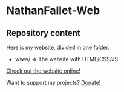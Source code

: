 # NathanFallet-Web

## Repository content

Here is my website, divided in one folder:
- www/ => The website with HTML/CSS/JS

[Check out the website online!](https://www.nathanfallet.me/)

Want to support my projects? [Donate!](https://paypal.me/NathanFallet)